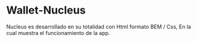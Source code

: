 # Wallet-Nucleus
Nucleus es desarrollado en su totalidad con Html formato BEM / Css, En la cual muestra el funcionamiento de la app.
